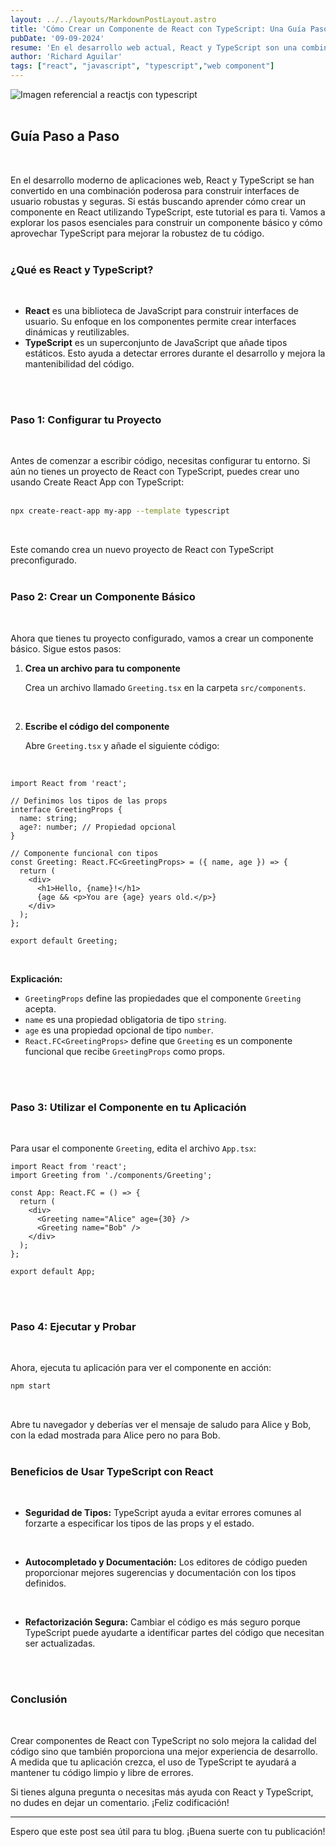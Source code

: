 ```yaml
---
layout: ../../layouts/MarkdownPostLayout.astro
title: 'Cómo Crear un Componente de React con TypeScript: Una Guía Paso a Paso.'
pubDate: '09-09-2024'
resume: 'En el desarrollo web actual, React y TypeScript son una combinación eficaz para crear interfaces de usuario sólidas y seguras. Este tutorial te guiará a través del proceso de construir un componente básico en React con TypeScript, mostrando cómo utilizar TypeScript para hacer tu código más robusto.'
author: 'Richard Aguilar'
tags: ["react", "javascript", "typescript","web component"]
---
```



![Imagen referencial a reactjs con typescript](https://nfq.lt/uploads/images/blogPost/typescript-cover-193c.jpg) 
<br/>
<br/>

## Guía Paso a Paso
<br/>

En el desarrollo moderno de aplicaciones web, React y TypeScript se han convertido en una combinación poderosa para construir interfaces de usuario robustas y seguras. Si estás buscando aprender cómo crear un componente en React utilizando TypeScript, este tutorial es para ti. Vamos a explorar los pasos esenciales para construir un componente básico y cómo aprovechar TypeScript para mejorar la robustez de tu código.
<br/>
<br/>

### ¿Qué es React y TypeScript?
<br/>

- **React** es una biblioteca de JavaScript para construir interfaces de usuario. Su enfoque en los componentes permite crear interfaces dinámicas y reutilizables.
- **TypeScript** es un superconjunto de JavaScript que añade tipos estáticos. Esto ayuda a detectar errores durante el desarrollo y mejora la mantenibilidad del código.
<br/>
<br/>

### Paso 1: Configurar tu Proyecto
<br/>

Antes de comenzar a escribir código, necesitas configurar tu entorno. Si aún no tienes un proyecto de React con TypeScript, puedes crear uno usando Create React App con TypeScript:
<br/>
<br/>

```bash
npx create-react-app my-app --template typescript
```
<br/>

Este comando crea un nuevo proyecto de React con TypeScript preconfigurado.
<br/>
<br/>

### Paso 2: Crear un Componente Básico
<br/>

Ahora que tienes tu proyecto configurado, vamos a crear un componente básico. Sigue estos pasos:
<br/>

1. **Crea un archivo para tu componente**

   Crea un archivo llamado `Greeting.tsx` en la carpeta `src/components`.
<br/>

2. **Escribe el código del componente**

   Abre `Greeting.tsx` y añade el siguiente código:
<br/>

   ```tsx
   import React from 'react';

   // Definimos los tipos de las props
   interface GreetingProps {
     name: string;
     age?: number; // Propiedad opcional
   }

   // Componente funcional con tipos
   const Greeting: React.FC<GreetingProps> = ({ name, age }) => {
     return (
       <div>
         <h1>Hello, {name}!</h1>
         {age && <p>You are {age} years old.</p>}
       </div>
     );
   };

   export default Greeting;
   ```
<br/>

   **Explicación:**
   - `GreetingProps` define las propiedades que el componente `Greeting` acepta.
   - `name` es una propiedad obligatoria de tipo `string`.
   - `age` es una propiedad opcional de tipo `number`.
   - `React.FC<GreetingProps>` define que `Greeting` es un componente funcional que recibe `GreetingProps` como props.
<br/>
<br/>

### Paso 3: Utilizar el Componente en tu Aplicación
<br/>

Para usar el componente `Greeting`, edita el archivo `App.tsx`:
<br/>

```tsx
import React from 'react';
import Greeting from './components/Greeting';

const App: React.FC = () => {
  return (
    <div>
      <Greeting name="Alice" age={30} />
      <Greeting name="Bob" />
    </div>
  );
};

export default App;
```
<br/>
<br/>

### Paso 4: Ejecutar y Probar
<br/>

Ahora, ejecuta tu aplicación para ver el componente en acción:
<br/>

```bash
npm start
```
<br/>

Abre tu navegador y deberías ver el mensaje de saludo para Alice y Bob, con la edad mostrada para Alice pero no para Bob.
<br/>
<br/>

### Beneficios de Usar TypeScript con React
<br/>

- **Seguridad de Tipos:** TypeScript ayuda a evitar errores comunes al forzarte a especificar los tipos de las props y el estado.
<br/>

- **Autocompletado y Documentación:** Los editores de código pueden proporcionar mejores sugerencias y documentación con los tipos definidos.
<br/>

- **Refactorización Segura:** Cambiar el código es más seguro porque TypeScript puede ayudarte a identificar partes del código que necesitan ser actualizadas.
<br/>
<br/>

### Conclusión
<br/>

Crear componentes de React con TypeScript no solo mejora la calidad del código sino que también proporciona una mejor experiencia de desarrollo. A medida que tu aplicación crezca, el uso de TypeScript te ayudará a mantener tu código limpio y libre de errores.
<br/>

Si tienes alguna pregunta o necesitas más ayuda con React y TypeScript, no dudes en dejar un comentario. ¡Feliz codificación!
<br/>

---

Espero que este post sea útil para tu blog. ¡Buena suerte con tu publicación!

